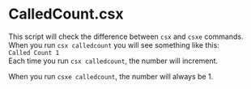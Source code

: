 CalledCount.csx
===

This script will check the difference between `csx` and `csxe` commands.  
When you run `csx calledcount` you will see something like this:  
`Called Count 1`  
Each time you run `csx calledcount`, the number will increment.  

When you run `csxe calledcount`, the number will always be 1.  


